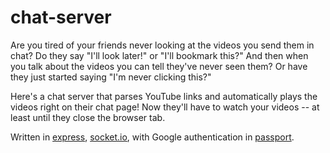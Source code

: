 # chat-server
Are you tired of your friends never looking at the videos you send them in chat? Do they say "I'll look later!" or "I'll bookmark this?" And then when you talk about the videos you can tell they've never seen them? Or have they just started saying "I'm never clicking this?"  
  
Here's a chat server that parses YouTube links and automatically plays the videos right on their chat page! Now they'll have to watch your videos -- at least until they close the browser tab.  
  
Written in [express](https://github.com/expressjs/express), [socket.io](https://github.com/socketio/socket.io), with Google authentication in [passport](https://github.com/jaredhanson/passport-google-oauth2).
